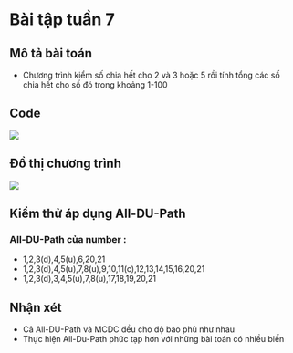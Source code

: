 # Bài tập tuần 7

## Mô tả bài toán

- Chương trình kiểm số chia hết cho 2 và 3 hoặc 5 rồi tính tổng các số chia hết cho số đó trong khoảng 1-100

## Code

<img src="https://github.com/hoangbd58/int3117-2016/blob/master/BuiDangHoang/BT3/ctrinh.png" />

## Đồ thị chương trình
<img src="https://github.com/hoangbd58/int3117-2016/blob/master/BuiDangHoang/BT3/dothi.png" />

## Kiểm thử áp dụng All-DU-Path

### All-DU-Path của number : 

- 1,2,3(d),4,5(u),6,20,21
- 1,2,3(d),4,5(u),7,8(u),9,10,11(c),12,13,14,15,16,20,21
- 1,2,3(d),3,4,5(u),7,8(u),17,18,19,20,21

## Nhận xét
- Cả All-DU-Path và MCDC đều cho độ bao phủ như nhau
- Thực hiện All-Du-Path phức tạp hơn với những bài toán có nhiều biến
